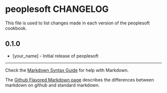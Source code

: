 # peoplesoft CHANGELOG

This file is used to list changes made in each version of the peoplesoft cookbook.

## 0.1.0
- [your_name] - Initial release of peoplesoft

- - -
Check the [Markdown Syntax Guide](http://daringfireball.net/projects/markdown/syntax) for help with Markdown.

The [Github Flavored Markdown page](http://github.github.com/github-flavored-markdown/) describes the differences between markdown on github and standard markdown.
